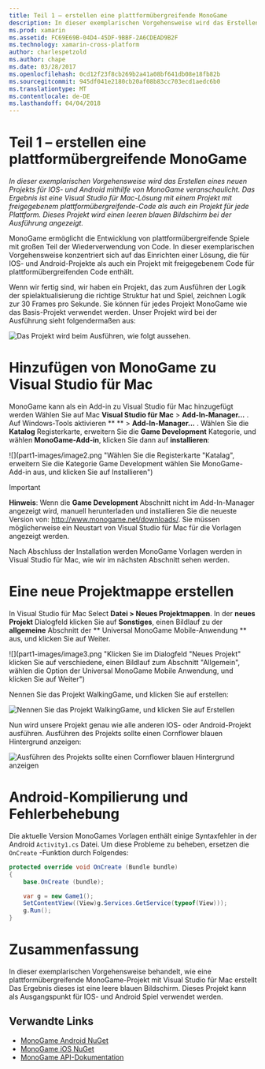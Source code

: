 ```yaml
---
title: Teil 1 – erstellen eine plattformübergreifende MonoGame
description: In dieser exemplarischen Vorgehensweise wird das Erstellen eines neuen Projekts für IOS- und Android mithilfe von MonoGame veranschaulicht. Das Ergebnis ist eine Visual Studio für Mac-Lösung mit einem Projekt mit freigegebenem plattformübergreifende-Code als auch ein Projekt für jede Plattform. Dieses Projekt wird einen leeren blauen Bildschirm bei der Ausführung angezeigt.
ms.prod: xamarin
ms.assetid: FC69E69B-04D4-45DF-9BBF-2A6CDEAD9B2F
ms.technology: xamarin-cross-platform
author: charlespetzold
ms.author: chape
ms.date: 03/28/2017
ms.openlocfilehash: 0cd12f23f8cb269b2a41a08bf641db08e18fb82b
ms.sourcegitcommit: 945df041e2180cb20af08b83cc703ecd1aedc6b0
ms.translationtype: MT
ms.contentlocale: de-DE
ms.lasthandoff: 04/04/2018
---
```

# <a name="part-1--creating-a-cross-platform-monogame"></a>Teil 1 – erstellen eine plattformübergreifende MonoGame

_In dieser exemplarischen Vorgehensweise wird das Erstellen eines neuen Projekts für IOS- und Android mithilfe von MonoGame veranschaulicht. Das Ergebnis ist eine Visual Studio für Mac-Lösung mit einem Projekt mit freigegebenem plattformübergreifende-Code als auch ein Projekt für jede Plattform. Dieses Projekt wird einen leeren blauen Bildschirm bei der Ausführung angezeigt._

MonoGame ermöglicht die Entwicklung von plattformübergreifende Spiele mit großen Teil der Wiederverwendung von Code. In dieser exemplarischen Vorgehensweise konzentriert sich auf das Einrichten einer Lösung, die für IOS- und Android-Projekte als auch ein Projekt mit freigegebenem Code für plattformübergreifenden Code enthält.

Wenn wir fertig sind, wir haben ein Projekt, das zum Ausführen der Logik der spielaktualisierung die richtige Struktur hat und Spiel, zeichnen Logik zur 30 Frames pro Sekunde. Sie können für jedes Projekt MonoGame wie das Basis-Projekt verwendet werden. Unser Projekt wird bei der Ausführung sieht folgendermaßen aus:

![](part1-images/image1.png "Das Projekt wird beim Ausführen, wie folgt aussehen.")


# <a name="adding-monogame-to-visual-studio-for-mac"></a>Hinzufügen von MonoGame zu Visual Studio für Mac

MonoGame kann als ein Add-in zu Visual Studio für Mac hinzugefügt werden Wählen Sie auf Mac **Visual Studio für Mac** > **Add-In-Manager...**  . Auf Windows-Tools aktivieren ** ** > **Add-In-Manager...**  . Wählen Sie die **Katalog** Registerkarte, erweitern Sie die **Game Development** Kategorie, und wählen **MonoGame-Add-in**, klicken Sie dann auf **installieren**:

![](part1-images/image2.png "Wählen Sie die Registerkarte "Katalag", erweitern Sie die Kategorie Game Development wählen Sie MonoGame-Add-in aus, und klicken Sie auf Installieren")

> [!IMPORTANT]
> **Hinweis**: Wenn die **Game Development** Abschnitt nicht im Add-In-Manager angezeigt wird, manuell herunterladen und installieren Sie die neueste Version von: http://www.monogame.net/downloads/. Sie müssen möglicherweise ein Neustart von Visual Studio für Mac für die Vorlagen angezeigt werden.



Nach Abschluss der Installation werden MonoGame Vorlagen werden in Visual Studio für Mac, wie wir im nächsten Abschnitt sehen werden.


# <a name="creating-a-new-solution"></a>Eine neue Projektmappe erstellen

In Visual Studio für Mac Select **Datei > Neues Projektmappen**. In der **neues Projekt** Dialogfeld klicken Sie auf **Sonstiges**, einen Bildlauf zu der **allgemeine** Abschnitt der ** Universal MonoGame Mobile-Anwendung ** aus, und klicken Sie auf Weiter.

![](part1-images/image3.png "Klicken Sie im Dialogfeld "Neues Projekt" klicken Sie auf verschiedene, einen Bildlauf zum Abschnitt "Allgemein", wählen die Option der Universal MonoGame Mobile Anwendung, und klicken Sie auf Weiter")

Nennen Sie das Projekt WalkingGame, und klicken Sie auf erstellen:

![](part1-images/image4.png "Nennen Sie das Projekt WalkingGame, und klicken Sie auf Erstellen")

Nun wird unsere Projekt genau wie alle anderen IOS- oder Android-Projekt ausführen. Ausführen des Projekts sollte einen Cornflower blauen Hintergrund anzeigen:

![](part1-images/image5.png "Ausführen des Projekts sollte einen Cornflower blauen Hintergrund anzeigen")


# <a name="fixing-android-compile-errors"></a>Android-Kompilierung und Fehlerbehebung

Die aktuelle Version MonoGames Vorlagen enthält einige Syntaxfehler in der Android `Activity1.cs` Datei. Um diese Probleme zu beheben, ersetzen die `OnCreate` -Funktion durch Folgendes:


```csharp
protected override void OnCreate (Bundle bundle)
{
    base.OnCreate (bundle);

    var g = new Game1();
    SetContentView((View)g.Services.GetService(typeof(View)));
    g.Run();
}
```


# <a name="summary"></a>Zusammenfassung

In dieser exemplarischen Vorgehensweise behandelt, wie eine plattformübergreifende MonoGame-Projekt mit Visual Studio für Mac erstellt Das Ergebnis dieses ist eine leere blauen Bildschirm. Dieses Projekt kann als Ausgangspunkt für IOS- und Android Spiel verwendet werden.

## <a name="related-links"></a>Verwandte Links

- [MonoGame Android NuGet](https://www.nuget.org/packages/MonoGame.Framework.Android/)
- [MonoGame iOS NuGet](https://www.nuget.org/packages/MonoGame.Framework.iOS/)
- [MonoGame API-Dokumentation](http://www.monogame.net/documentation/?page=main)
